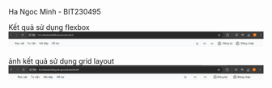 Ha Ngoc Minh - BIT230495

Kết quả sử dụng flexbox
![alt text](image.png)

ảnh kết quả sử dụng grid layout
![alt text](image-1.png)
